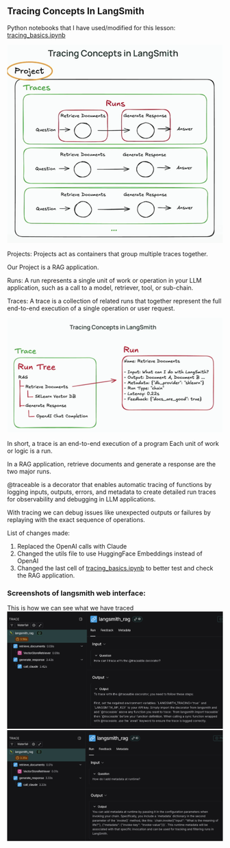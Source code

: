 ## Tracing Concepts In LangSmith

Python notebooks that I have used/modified for this lesson: [tracing_basics.ipynb](resources/tracing_basics.ipynb)

![img.png](img.png)

Projects: Projects act as containers that group multiple traces together.

Our Project is a RAG application.

Runs: A run represents a single unit of work or operation in your LLM application, such as a call to a model, retriever, tool, or sub-chain.

Traces: A trace is a collection of related runs that together represent the full end-to-end execution of a single operation or user request. 

![img_1.png](img_1.png)

In short, a trace is an end-to-end execution of a program
Each unit of work or logic is a run.

In a RAG application, retrieve documents and generate a response are the two major runs.

@traceable is a decorator that enables automatic tracing of functions by logging inputs, outputs, errors, and metadata to create detailed run traces for observability and debugging in LLM applications.

With tracing we can debug issues like unexpected outputs or failures by replaying with the exact sequence of operations.

List of changes made:
 1. Replaced the OpenAI calls with Claude
 2. Changed the utils file to use HuggingFace Embeddings instead of OpenAI
 3. Changed the last cell of [tracing_basics.ipynb](resources/tracing_basics.ipynb) to better test and check the RAG application.

### Screenshots of langsmith web interface:
This is how we can see what we have traced
![img_5.png](img_5.png)
![img_3.png](img_3.png)